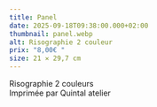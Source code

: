 ```yaml
---
title: Panel
date: 2025-09-18T09:38:00.000+02:00
thumbnail: panel.webp
alt: Risographie 2 couleur
prix: "8,00€ "
size: 21 ✕ 29,7 cm
---
```

Risographie 2 couleurs\
Imprimée par Quintal atelier
